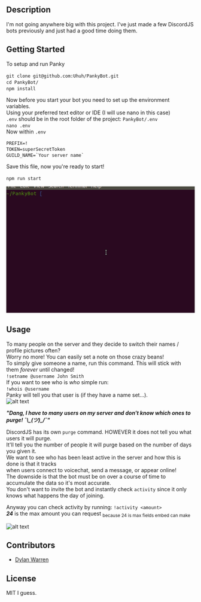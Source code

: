 ## Description

I'm not going anywhere big with this project. I've just made a few DiscordJS bots previously and just had a good time doing them.

## Getting Started

To setup and run Panky

`git clone git@github.com:Uhuh/PankyBot.git` <br >
`cd PankyBot/` <br >
`npm install` <br >

Now before you start your bot you need to set up the environment variables. <br >
Using your preferred text editor or IDE (I will use nano in this case) <br >
`.env` should be in the root folder of the project: `PankyBot/.env` <br >
`nano .env` <br >
Now within `.env` <br >
```
PREFIX=!
TOKEN=superSecretToken
GUILD_NAME=`Your server name`
```
Save this file, now you're ready to start!

`npm run start` <br >

![alt text](https://github.com/Uhuh/PankyBot/blob/master/extra/gif/start.gif)

## Usage

To many people on the server and they decide to switch their names / profile pictures often? <br>
Worry no more! You can easily set a note on those crazy beans! <br>
To simply give someone a name, run this command. This will stick with them _forever_ until changed! <br>
`!setname @username John Smith` <br>
If you want to see who is _who_ simple run: <br>
`!whois @username` <br>
Panky will tell you that user is (if they have a name set...). <br>
![alt text](https://cdn.discordapp.com/attachments/471078071089496075/471502260816314368/unknown.png) <br>

_**"Dang, I have to many users on my server and don't know which ones to purge! ¯\\\_(ツ)\_/¯"**_ <br>

DiscordJS has its own `purge` command. HOWEVER it does not tell you what users it will purge. <br>
It'll tell you the number of people it will purge based on the number of days you given it. <br>
We want to see who has been least active in the server and how this is done is that it tracks <br>
when users connect to voicechat, send a message, or appear online! <br>
The downside is that the bot must be on over a course of time to accumulate the data so it's most accurate. <br>
You don't want to invite the bot and instantly check `activity` since it only knows what happens the day of joining.

Anyway you can check activity by running: `!activity <amount>` <br>
_**24**_ is the max amount you can request <sub>because 24 is max fields embed can make</sub>

![alt text](https://cdn.discordapp.com/attachments/306310084802117632/471460307236159488/unknown.png)
## Contributors

- [Dylan Warren](https://github.com/Uhuh)

## License

MIT I guess.
